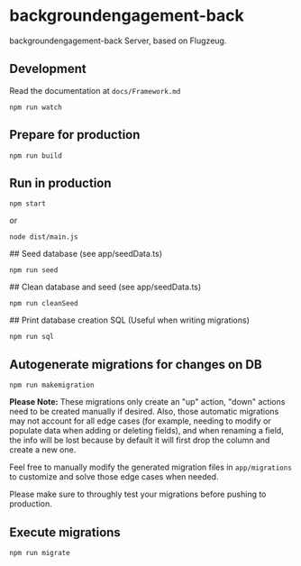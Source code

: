 # backgroundengagement-back

backgroundengagement-back Server, based on Flugzeug.

## Development

Read the documentation at `docs/Framework.md`

```
npm run watch
```

## Prepare for production

```
npm run build
```

## Run in production

```
npm start
```

or

```
node dist/main.js
```

## Seed database (see app/seedData.ts)

```
npm run seed
```

## Clean database and seed (see app/seedData.ts)

```
npm run cleanSeed
```

## Print database creation SQL (Useful when writing migrations)

```
npm run sql
```

## Autogenerate migrations for changes on DB

```
npm run makemigration
```

**Please Note:** These migrations only create an "up" action, "down" actions need to be created manually if desired.
Also, those automatic migrations may not account for all edge cases (for example, needing to modify or populate data when adding or deleting fields), and when renaming a field, the info will be lost because by default it will first drop the column and create a new one.

Feel free to manually modify the generated migration files in `app/migrations` to customize and solve those edge cases when needed.

Please make sure to throughly test your migrations before pushing to production.

## Execute migrations

```
npm run migrate
```
